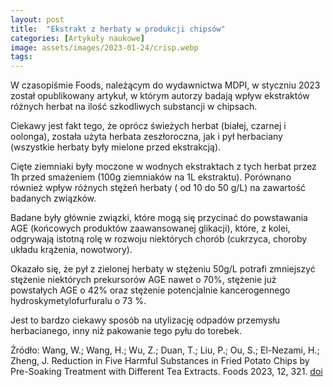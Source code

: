 ```yaml
---
layout: post
title:  "Ekstrakt z herbaty w produkcji chipsów"
categories: [Artykuły naukowe]
image: assets/images/2023-01-24/crisp.webp
tags:
---
```

W czasopiśmie Foods, należącym do wydawnictwa MDPI, w styczniu 2023 został opublikowany artykuł, w którym autorzy badają wpływ ekstraktów różnych herbat na ilość szkodliwych substancji w chipsach.

Ciekawy jest fakt tego, że oprócz świeżych herbat (białej, czarnej i oolonga), została użyta herbata zeszłoroczna, jak i pył herbaciany (wszystkie herbaty były mielone przed ekstrakcją).

Cięte ziemniaki były moczone w wodnych ekstraktach z tych herbat przez 1h przed smażeniem (100g ziemniaków na 1L ekstraktu). Porównano również wpływ różnych stężeń herbaty ( od 10 do 50 g/L) na zawartość badanych związków.

Badane były głównie związki, które mogą się przycinać do powstawania AGE (końcowych produktów zaawansowanej glikacji), które, z kolei, odgrywają istotną rolę w rozwoju niektórych chorób (cukrzyca, choroby układu krążenia, nowotwory).

Okazało się, że pył z zielonej herbaty w stężeniu 50g/L potrafi zmniejszyć stężenie niektórych prekursorów AGE nawet o 70%, stężenie już powstałych AGE o 42% oraz stężenie potencjalnie kancerogennego hydroskymetylofurfuralu o 73 %.

Jest to bardzo ciekawy sposób na utylizację odpadów przemysłu herbacianego, inny niż pakowanie tego pyłu do torebek.

Źródło:
Wang, W.; Wang, H.; Wu, Z.; Duan, T.; Liu, P.; Ou, S.; El-Nezami, H.; Zheng, J. Reduction in Five Harmful Substances in Fried Potato Chips by Pre-Soaking Treatment with Different Tea Extracts. Foods 2023, 12, 321. [doi](https://doi.org/10.3390/foods12020321)